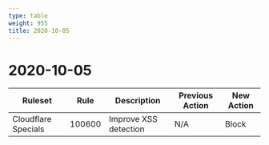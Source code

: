 ```yaml
---
type: table
weight: 955
title: 2020-10-05
---
```


# 2020-10-05

<TableWrap><table style="width: 100%">

<thead>
  <tr>
    <th>Ruleset</th>
    <th>Rule</th>
    <th>Description</th>
    <th>Previous Action</th>
    <th>New Action</th>
  </tr>
</thead>
<tbody>
  <tr>
    <td>Cloudflare Specials</td>
    <td>100600</td>
    <td>Improve XSS detection</td>
    <td>N/A</td>
    <td>Block</td>
  </tr>
</tbody>

</table></TableWrap>